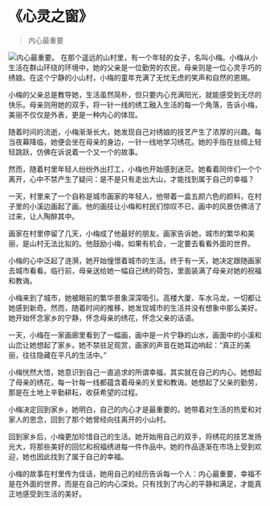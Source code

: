# 《心灵之窗》
> 内心最重要


![内心最重要。](/images/2194c57a872b4b98a575b48b1bbf9c99.jpg)
在那个遥远的山村里，有一个年轻的女子，名叫小梅。小梅从小生活在群山环绕的环境中，她的父亲是一位勤劳的农民，母亲则是一位心灵手巧的绣娘。在这个宁静的小山村，小梅的童年充满了无忧无虑的笑声和自然的恩赐。

小梅的父亲总是教导她，生活虽然简朴，但只要内心充满阳光，就能感受到无尽的快乐。母亲则用她的双手，将一针一线的绣工融入生活的每一个角落，告诉小梅，美丽不仅仅是外表，更是一种内心的体现。

随着时间的流逝，小梅渐渐长大，她发现自己对绣娘的技艺产生了浓厚的兴趣。每当夜幕降临，她便会坐在母亲的身边，一针一线地学习绣花。她的手指在丝绸上轻轻跳跃，仿佛在诉说着一个又一个的故事。

然而，随着村里年轻人纷纷外出打工，小梅也开始感到迷茫。她看着同伴们一个个离开，心中不禁产生了疑问：是不是只有走出大山，才能找到属于自己的幸福？

一天，村里来了一个自称是城市画家的年轻人，他带着一盒五颜六色的颜料，在村子里的小溪边画起了画。他的画技让小梅和村民们惊叹不已，画中的风景仿佛活了过来，让人陶醉其中。

画家在村里停留了几天，小梅成了他最好的朋友。画家告诉她，城市的繁华和美丽，是山村无法比拟的。他鼓励小梅，如果有机会，一定要去看看外面的世界。

小梅的心中泛起了涟漪，她开始憧憬着城市的生活。终于有一天，她决定跟随画家去城市看看。临行前，母亲送给她一幅自己绣的荷包，里面装满了母亲对她的祝福和教诲。

小梅来到了城市，她被眼前的繁华景象深深吸引。高楼大厦、车水马龙，一切都让她感到新奇。然而，随着时间的推移，她发现城市的生活并没有想象中那么美好。她开始怀念家乡的宁静，怀念母亲的绣花，怀念父亲的话语。

一天，小梅在一家画廊里看到了一幅画，画中是一片宁静的山水，画面中的小溪和山峦让她想起了家乡。她不禁驻足观赏，画家的声音在她耳边响起：“真正的美丽，往往隐藏在平凡的生活中。”

小梅恍然大悟，她意识到自己一直追求的所谓幸福，其实就在自己的内心。她想起了母亲的绣花，每一针每一线都蕴含着母亲的关爱和教诲。她想起了父亲的勤劳，那是在土地上辛勤耕耘，收获希望的过程。

小梅决定回到家乡，她明白，自己的内心才是最重要的。她带着对生活的热爱和对家人的思念，回到了那个她曾经向往离开的小山村。

回到家乡后，小梅更加珍惜自己的生活。她开始用自己的双手，将绣花的技艺发扬光大，将那些美好的回忆和祝福绣进每一件作品中。她的作品逐渐在市场上受到欢迎，她也因此找到了属于自己的幸福。

小梅的故事在村里传为佳话，她用自己的经历告诉每一个人：内心最重要，幸福不是在外面的世界，而是在自己的内心深处。只有找到了内心的平静和满足，才能真正地感受到生活的美好。